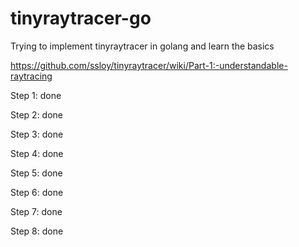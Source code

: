 # tinyraytracer-go
Trying to implement tinyraytracer in golang and learn the basics

https://github.com/ssloy/tinyraytracer/wiki/Part-1:-understandable-raytracing

Step 1: done

Step 2: done

Step 3: done

Step 4: done

Step 5: done

Step 6: done

Step 7: done

Step 8: done
